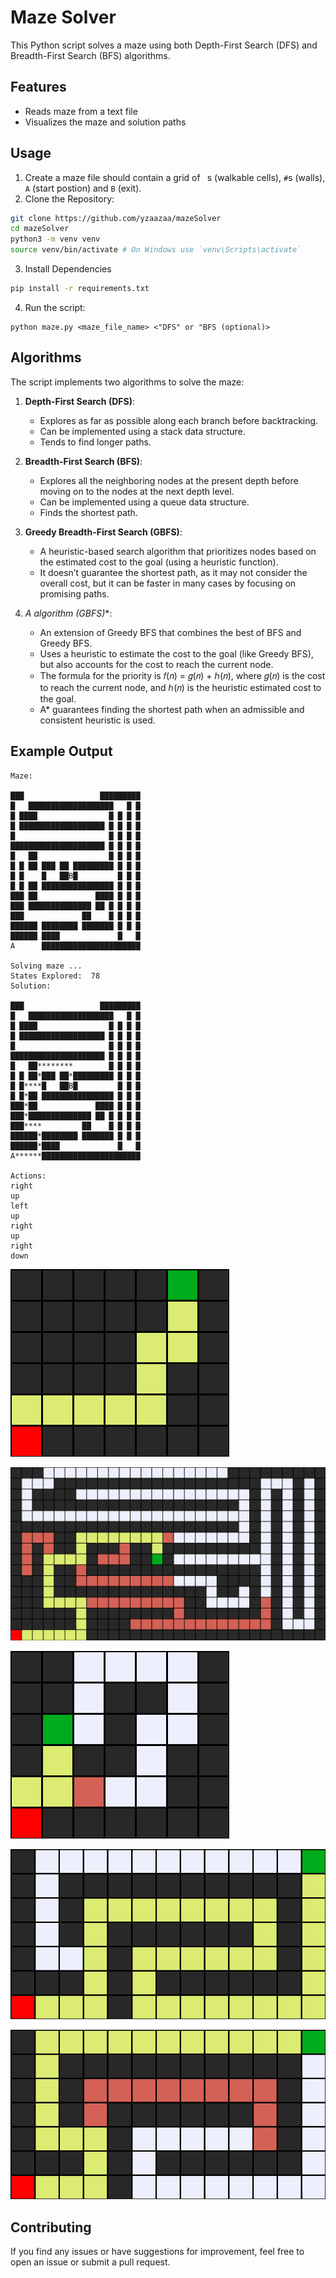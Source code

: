 # Maze Solver

This Python script solves a maze using both Depth-First Search (DFS) and Breadth-First Search (BFS) algorithms.

## Features
- Reads maze from a text file
- Visualizes the maze and solution paths

## Usage
1. Create a maze file should contain a grid of ` `s (walkable cells), `#`s (walls), `A` (start postion) and `B` (exit).
2. Clone the Repository:
```bash
git clone https://github.com/yzaazaa/mazeSolver
cd mazeSolver
python3 -m venv venv
source venv/bin/activate # On Windows use `venv\Scripts\activate`
```
3. Install Dependencies

```bash
pip install -r requirements.txt
```
4. Run the script:
```
python maze.py <maze_file_name> <"DFS" or "BFS (optional)>
```

## Algorithms
The script implements two algorithms to solve the maze:

1. **Depth-First Search (DFS)**:
   - Explores as far as possible along each branch before backtracking.
   - Can be implemented using a stack data structure.
   - Tends to find longer paths.

2. **Breadth-First Search (BFS)**:
   - Explores all the neighboring nodes at the present depth before moving on to the nodes at the next depth level.
   - Can be implemented using a queue data structure.
   - Finds the shortest path.

3. **Greedy Breadth-First Search (GBFS)**:
   - A heuristic-based search algorithm that prioritizes nodes based on the estimated cost to the goal (using a heuristic function).
   - It doesn’t guarantee the shortest path, as it may not consider the overall cost, but it can be faster in many cases by focusing on promising paths.

4. **A* algorithm (GBFS)**:
   - An extension of Greedy BFS that combines the best of BFS and Greedy BFS.
   - Uses a heuristic to estimate the cost to the goal (like Greedy BFS), but also accounts for the cost to reach the current node.
   - The formula for the priority is 𝑓(𝑛) = 𝑔(𝑛) + ℎ(𝑛), where 𝑔(𝑛) is the cost to reach the current node, and ℎ(𝑛) is the heuristic estimated cost to the goal.
   - A* guarantees finding the shortest path when an admissible and consistent heuristic is used.

## Example Output
```
Maze: 
 
███                 █████████
█   ███████████████████   █ █
█ ████                █ █ █ █
█ ███████████████████ █ █ █ █
█                     █ █ █ █
█████████████████████ █ █ █ █
█   ██                █ █ █ █
█ █ ██ ███ ██ █████████ █ █ █
█ █    █   ██B█         █ █ █
█ █ ██ ████████████████ █ █ █
███ ██             ████ █ █ █
███ ██████████████ ██ █ █ █ █
███             ██    █ █ █ █
██████ ████████ ███████ █ █ █
██████ ████             █   █
A      ██████████████████████

Solving maze ...
States Explored:  78
Solution:

███                 █████████
█   ███████████████████   █ █
█ ████                █ █ █ █
█ ███████████████████ █ █ █ █
█                     █ █ █ █
█████████████████████ █ █ █ █
█   ██********        █ █ █ █
█ █ ██*███ ██*█████████ █ █ █
█ █****█   ██B█         █ █ █
█ █*██ ████████████████ █ █ █
███*██             ████ █ █ █
███*██████████████ ██ █ █ █ █
███****         ██    █ █ █ █
██████*████████ ███████ █ █ █
██████*████             █   █
A******██████████████████████

Actions:
right
up
left
up
right
up
right
down
```

![Maze Visualization](assets/maze.png)


![Maze Visualization](assets/maze2.png)


![Maze Visualization](assets/maze3.png)

![Maze Visualization](assets/GBFS_not_optimal.png)

![Maze Visualization](assets/A*_optimal.png)


## Contributing
If you find any issues or have suggestions for improvement, feel free to open an issue or submit a pull request.
